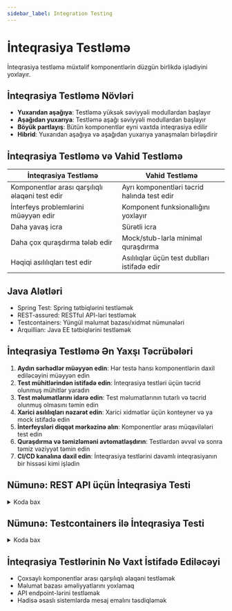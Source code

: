 ```yaml
---
sidebar_label: Integration Testing
---
```

# İnteqrasiya Testləmə

İnteqrasiya testləmə müxtəlif komponentlərin düzgün birlikdə işlədiyini yoxlayır.

## İnteqrasiya Testləmə Növləri

- **Yuxarıdan aşağıya**: Testləmə yüksək səviyyəli modullardan başlayır
- **Aşağıdan yuxarıya**: Testləmə aşağı səviyyəli modullardan başlayır  
- **Böyük partlayış**: Bütün komponentlər eyni vaxtda inteqrasiya edilir
- **Hibrid**: Yuxarıdan aşağıya və aşağıdan yuxarıya yanaşmaları birləşdirir

## İnteqrasiya Testləmə və Vahid Testləmə

| İnteqrasiya Testləmə | Vahid Testləmə |
|---------------------|--------------|
| Komponentlər arası qarşılıqlı əlaqəni test edir | Ayrı komponentləri təcrid halında test edir |
| İnterfeys problemlərini müəyyən edir | Komponent funksionallığını yoxlayır |
| Daha yavaş icra | Sürətli icra |
| Daha çox quraşdırma tələb edir | Mock/stub-larla minimal quraşdırma |
| Həqiqi asılılıqları test edir | Asılılıqlar üçün test dublları istifadə edir |

## Java Alətləri

- Spring Test: Spring tətbiqlərini testləmək
- REST-assured: RESTful API-ləri testləmək
- Testcontainers: Yüngül məlumat bazası/xidmət nümunələri
- Arquillian: Java EE tətbiqlərini testləmək

## İnteqrasiya Testləmə Ən Yaxşı Təcrübələri

1. **Aydın sərhədlər müəyyən edin**: Hər testə hansı komponentlərin daxil ediləcəyini müəyyən edin
2. **Test mühitlərindən istifadə edin**: İnteqrasiya testləri üçün təcrid olunmuş mühitlər yaradın
3. **Test məlumatlarını idarə edin**: Test məlumatlarının tutarlı və təcrid olunmuş olmasını təmin edin
4. **Xarici asılılıqları nəzarət edin**: Xarici xidmətlər üçün konteyner və ya mock istifadə edin
5. **İnterfeysləri diqqət mərkəzinə alın**: Komponentlər arası müqavilələri test edin
6. **Quraşdırma və təmizləməni avtomatlaşdırın**: Testlərdən əvvəl və sonra təmiz vəziyyət təmin edin
7. **CI/CD kanalına daxil edin**: İnteqrasiya testlərini davamlı inteqrasiyanın bir hissəsi kimi işlədin

## Nümunə: REST API üçün İnteqrasiya Testi


<details>
<summary>Koda bax</summary>

```java
@SpringBootTest(webEnvironment = WebEnvironment.RANDOM_PORT)
public class UserControllerIntegrationTest {

    @Autowired
    private TestRestTemplate restTemplate;
    
    @Autowired
    private UserRepository userRepository;
    
    @BeforeEach
    void setup() {
        userRepository.deleteAll();
    }
    
    @Test
    void createUser_shouldReturnCreatedUser() {
        // Prepare test data
        UserDto userDto = new UserDto("john", "john@example.com");
        
        // Send request to the API
        ResponseEntity<User> response = restTemplate.postForEntity(
            "/api/users", userDto, User.class);
        
        // Verify response
        assertEquals(HttpStatus.CREATED, response.getStatusCode());
        assertNotNull(response.getBody());
        assertEquals("john", response.getBody().getUsername());
        
        // Verify data was saved to the database
        Optional<User> savedUser = userRepository.findByUsername("john");
        assertTrue(savedUser.isPresent());
    }
}
```
</details>

## Nümunə: Testcontainers ilə İnteqrasiya Testi


<details>
<summary>Koda bax</summary>

```java
@Testcontainers
public class UserServiceIntegrationTest {

    @Container
    private static PostgreSQLContainer<?> postgres = new PostgreSQLContainer<>("postgres:13")
        .withDatabaseName("testdb")
        .withUsername("test")
        .withPassword("test");
    
    private UserService userService;
    private UserRepository userRepository;
    
    @BeforeEach
    void setup() {
        // Configure datasource with container connection details
        DataSource dataSource = DataSourceBuilder.create()
            .url(postgres.getJdbcUrl())
            .username(postgres.getUsername())
            .password(postgres.getPassword())
            .build();
            
        userRepository = new UserRepositoryImpl(dataSource);
        userService = new UserService(userRepository);
    }
    
    @Test
    void createAndRetrieveUser() {
        // Create a user
        User user = new User("alice", "alice@example.com");
        userService.createUser(user);
        
        // Retrieve and verify
        User retrieved = userService.findByUsername("alice");
        assertNotNull(retrieved);
        assertEquals("alice@example.com", retrieved.getEmail());
    }
}
```
</details>

## İnteqrasiya Testlərinin Nə Vaxt İstifadə Ediləcəyi

- Çoxsaylı komponentlər arası qarşılıqlı əlaqəni testləmək
- Məlumat bazası əməliyyatlarını yoxlamaq
- API endpoint-lərini testləmək
- Hadisə əsaslı sistemlərdə mesaj emalını təsdiqləmək

